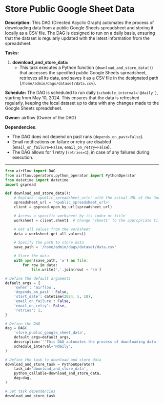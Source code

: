 # Store Public Google Sheet Data

**Description:**
This DAG (Directed Acyclic Graph) automates the process of downloading data from a public Google Sheets spreadsheet and storing it locally as a CSV file. The DAG is designed to run on a daily basis, ensuring that the dataset is regularly updated with the latest information from the spreadsheet.

**Tasks:**
1. **download_and_store_data:**
   - This task executes a Python function (`download_and_store_data()`) that accesses the specified public Google Sheets spreadsheet, retrieves all its data, and saves it as a CSV file in the designated path (`/home/admin/dags/dataset/data.csv`).

**Schedule:**
The DAG is scheduled to run daily (`schedule_interval='@daily'`), starting from May 10, 2024. This ensures that the data is refreshed regularly, keeping the local dataset up to date with any changes made to the Google Sheets spreadsheet.

**Owner:** airflow (Owner of the DAG)

**Dependencies:**
- The DAG does not depend on past runs (`depends_on_past=False`).
- Email notifications on failure or retry are disabled (`email_on_failure=False`, `email_on_retry=False`).
- The DAG allows for 1 retry (`retries=1`), in case of any failures during execution.

---

```python
from airflow import DAG
from airflow.operators.python_operator import PythonOperator
from datetime import datetime
import gspread

def download_and_store_data():
    # Replace '<public_spreadsheet_url>' with the actual URL of the Google Sheets spreadsheet
    spreadsheet_url = '<public_spreadsheet_url>'
    client = gspread.open_by_url(spreadsheet_url)

    # Access a specific worksheet by its index or title
    worksheet = client.sheet1  # Change 'sheet1' to the appropriate title or index

    # Get all values from the worksheet
    data = worksheet.get_all_values()

    # Specify the path to store data
    save_path = '/home/admin/dags/dataset/data.csv'

    # Store the data
    with open(save_path, 'w') as file:
        for row in data:
            file.write(','.join(row) + '\n')

# Define the default arguments
default_args = {
    'owner': 'airflow',
    'depends_on_past': False,
    'start_date': datetime(2024, 5, 10),
    'email_on_failure': False,
    'email_on_retry': False,
    'retries': 1,
}

# Define the DAG
dag = DAG(
    'store_public_google_sheet_data',
    default_args=default_args,
    description='''This DAG automates the process of downloading data from a public Google Sheets spreadsheet and storing it locally as a CSV file. The DAG is designed to run on a daily basis, ensuring that the dataset is regularly updated with the latest information from the spreadsheet.''',
    schedule_interval='@daily',
)

# Define the task to download and store data
download_and_store_task = PythonOperator(
    task_id='download_and_store_data',
    python_callable=download_and_store_data,
    dag=dag,
)

# Set task dependencies
download_and_store_task
```
